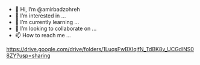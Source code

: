 - 👋 Hi, I’m @amirbadzohreh
- 👀 I’m interested in ...
- 🌱 I’m currently learning ...
- 💞️ I’m looking to collaborate on ...
- 📫 How to reach me ...

<!---
amirbadzohreh/amirbadzohreh is a ✨ special ✨ repository because its `README.md` (this file) appears on your GitHub profile.
You can click the Preview link to take a look at your changes.
--->
https://drive.google.com/drive/folders/1LuqsFwBXIqifN_TdBK8v_UCGdlNS08ZY?usp=sharing
